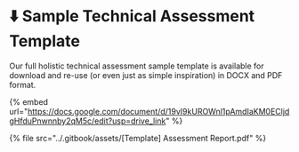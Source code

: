 # ⬇️ Sample Technical Assessment Template

Our full holistic technical assessment sample template is available for download and re-use (or even just as simple inspiration) in DOCX and PDF format.&#x20;

{% embed url="https://docs.google.com/document/d/19vI9kUROWnl1pAmdIaKM0ECljdgHfduPnwnnby2qM5c/edit?usp=drive_link" %}

{% file src="../.gitbook/assets/[Template] Assessment Report.pdf" %}

